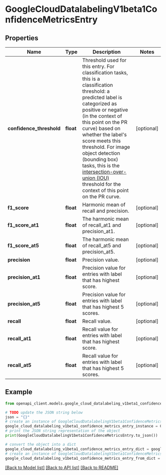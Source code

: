 # GoogleCloudDatalabelingV1beta1ConfidenceMetricsEntry


## Properties

Name | Type | Description | Notes
------------ | ------------- | ------------- | -------------
**confidence_threshold** | **float** | Threshold used for this entry. For classification tasks, this is a classification threshold: a predicted label is categorized as positive or negative (in the context of this point on the PR curve) based on whether the label&#39;s score meets this threshold. For image object detection (bounding box) tasks, this is the [intersection-over-union (IOU)](/vision/automl/object-detection/docs/evaluate#intersection-over-union) threshold for the context of this point on the PR curve. | [optional] 
**f1_score** | **float** | Harmonic mean of recall and precision. | [optional] 
**f1_score_at1** | **float** | The harmonic mean of recall_at1 and precision_at1. | [optional] 
**f1_score_at5** | **float** | The harmonic mean of recall_at5 and precision_at5. | [optional] 
**precision** | **float** | Precision value. | [optional] 
**precision_at1** | **float** | Precision value for entries with label that has highest score. | [optional] 
**precision_at5** | **float** | Precision value for entries with label that has highest 5 scores. | [optional] 
**recall** | **float** | Recall value. | [optional] 
**recall_at1** | **float** | Recall value for entries with label that has highest score. | [optional] 
**recall_at5** | **float** | Recall value for entries with label that has highest 5 scores. | [optional] 

## Example

```python
from openapi_client.models.google_cloud_datalabeling_v1beta1_confidence_metrics_entry import GoogleCloudDatalabelingV1beta1ConfidenceMetricsEntry

# TODO update the JSON string below
json = "{}"
# create an instance of GoogleCloudDatalabelingV1beta1ConfidenceMetricsEntry from a JSON string
google_cloud_datalabeling_v1beta1_confidence_metrics_entry_instance = GoogleCloudDatalabelingV1beta1ConfidenceMetricsEntry.from_json(json)
# print the JSON string representation of the object
print(GoogleCloudDatalabelingV1beta1ConfidenceMetricsEntry.to_json())

# convert the object into a dict
google_cloud_datalabeling_v1beta1_confidence_metrics_entry_dict = google_cloud_datalabeling_v1beta1_confidence_metrics_entry_instance.to_dict()
# create an instance of GoogleCloudDatalabelingV1beta1ConfidenceMetricsEntry from a dict
google_cloud_datalabeling_v1beta1_confidence_metrics_entry_from_dict = GoogleCloudDatalabelingV1beta1ConfidenceMetricsEntry.from_dict(google_cloud_datalabeling_v1beta1_confidence_metrics_entry_dict)
```
[[Back to Model list]](../README.md#documentation-for-models) [[Back to API list]](../README.md#documentation-for-api-endpoints) [[Back to README]](../README.md)


